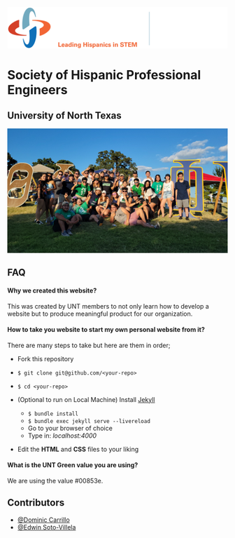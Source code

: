 ![Logo](images/icons/jpg/shpe_logo_with_UNT.jpg)

# Society of Hispanic Professional Engineers
## University of North Texas

![App Screenshot](images/shpe/jpg/shpe.jpg)

## FAQ

#### Why we created this website? 
This was created by UNT members to not only learn how to develop a website
but to produce meaningful product for our organization.

#### How to take you website to start my own personal website from it?
There are many steps to take but here are them in order;

- Fork this repository
- `$ git clone git@github.com/<your-repo>`
- `$ cd <your-repo>`
- (Optional to run on Local Machine) Install [Jekyll](https://jekyllrb.com/)
  
  - `$ bundle install`
  - `$ bundle exec jekyll serve --livereload`
  - Go to your browser of choice
  - Type in: _localhost:4000_
- Edit the **HTML** and **CSS** files to your liking

#### What is the UNT Green value you are using?
We are using the value #00853e.

## Contributors

- [@Dominic Carrillo](https://github.com/dwc13)
- [@Edwin Soto-Villela](https://github.com/edwinsoto88)
